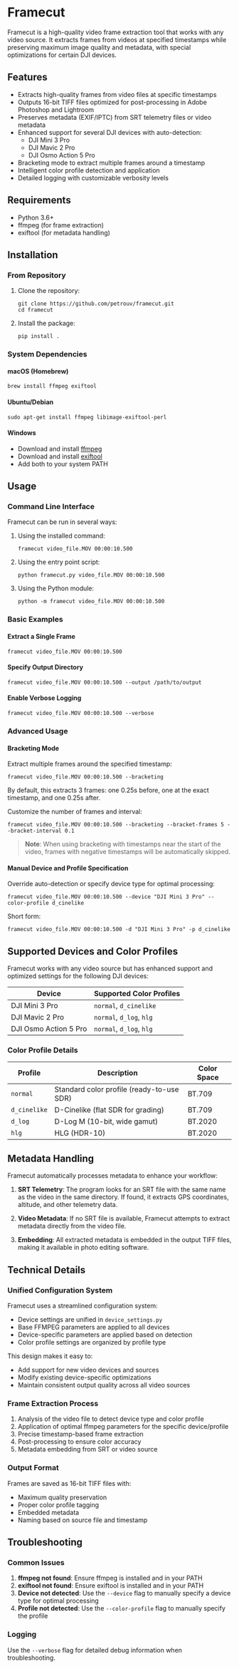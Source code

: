 # Framecut

Framecut is a high-quality video frame extraction tool that works with any video source. It extracts frames from videos at specified timestamps while preserving maximum image quality and metadata, with special optimizations for certain DJI devices.

## Features

- Extracts high-quality frames from video files at specific timestamps
- Outputs 16-bit TIFF files optimized for post-processing in Adobe Photoshop and Lightroom
- Preserves metadata (EXIF/IPTC) from SRT telemetry files or video metadata
- Enhanced support for several DJI devices with auto-detection:
  - DJI Mini 3 Pro
  - DJI Mavic 2 Pro
  - DJI Osmo Action 5 Pro
- Bracketing mode to extract multiple frames around a timestamp
- Intelligent color profile detection and application
- Detailed logging with customizable verbosity levels

## Requirements

- Python 3.6+
- ffmpeg (for frame extraction)
- exiftool (for metadata handling)

## Installation

### From Repository

1. Clone the repository:
   ```
   git clone https://github.com/petrouv/framecut.git
   cd framecut
   ```

2. Install the package:
   ```
   pip install .
   ```

### System Dependencies

#### macOS (Homebrew)
```
brew install ffmpeg exiftool
```

#### Ubuntu/Debian
```
sudo apt-get install ffmpeg libimage-exiftool-perl
```

#### Windows
- Download and install [ffmpeg](https://ffmpeg.org/download.html)
- Download and install [exiftool](https://exiftool.org/)
- Add both to your system PATH

## Usage

### Command Line Interface

Framecut can be run in several ways:

1. Using the installed command:
   ```
   framecut video_file.MOV 00:00:10.500
   ```

2. Using the entry point script:
   ```
   python framecut.py video_file.MOV 00:00:10.500
   ```

3. Using the Python module:
   ```
   python -m framecut video_file.MOV 00:00:10.500
   ```

### Basic Examples

#### Extract a Single Frame
```
framecut video_file.MOV 00:00:10.500
```

#### Specify Output Directory
```
framecut video_file.MOV 00:00:10.500 --output /path/to/output
```

#### Enable Verbose Logging
```
framecut video_file.MOV 00:00:10.500 --verbose
```

### Advanced Usage

#### Bracketing Mode
Extract multiple frames around the specified timestamp:

```
framecut video_file.MOV 00:00:10.500 --bracketing
```

By default, this extracts 3 frames: one 0.25s before, one at the exact timestamp, and one 0.25s after.

Customize the number of frames and interval:
```
framecut video_file.MOV 00:00:10.500 --bracketing --bracket-frames 5 --bracket-interval 0.1
```

> **Note**: When using bracketing with timestamps near the start of the video, frames with negative timestamps will be automatically skipped.

#### Manual Device and Profile Specification
Override auto-detection or specify device type for optimal processing:

```
framecut video_file.MOV 00:00:10.500 --device "DJI Mini 3 Pro" --color-profile d_cinelike
```

Short form:
```
framecut video_file.MOV 00:00:10.500 -d "DJI Mini 3 Pro" -p d_cinelike
```

## Supported Devices and Color Profiles

Framecut works with any video source but has enhanced support and optimized settings for the following DJI devices:

| Device | Supported Color Profiles |
|--------|--------------------------|
| DJI Mini 3 Pro | `normal`, `d_cinelike` |
| DJI Mavic 2 Pro | `normal`, `d_log`, `hlg` |
| DJI Osmo Action 5 Pro | `normal`, `d_log`, `hlg` |

### Color Profile Details

| Profile | Description | Color Space |
|---------|-------------|-------------|
| `normal` | Standard color profile (ready-to-use SDR) | BT.709 |
| `d_cinelike` | D-Cinelike (flat SDR for grading) | BT.709 |
| `d_log` | D-Log M (10-bit, wide gamut) | BT.2020 |
| `hlg` | HLG (HDR-10) | BT.2020 |

## Metadata Handling

Framecut automatically processes metadata to enhance your workflow:

1. **SRT Telemetry**: The program looks for an SRT file with the same name as the video in the same directory. If found, it extracts GPS coordinates, altitude, and other telemetry data.

2. **Video Metadata**: If no SRT file is available, Framecut attempts to extract metadata directly from the video file.

3. **Embedding**: All extracted metadata is embedded in the output TIFF files, making it available in photo editing software.

## Technical Details

### Unified Configuration System

Framecut uses a streamlined configuration system:

- Device settings are unified in `device_settings.py`
- Base FFMPEG parameters are applied to all devices
- Device-specific parameters are applied based on detection
- Color profile settings are organized by profile type

This design makes it easy to:
- Add support for new video devices and sources
- Modify existing device-specific optimizations
- Maintain consistent output quality across all video sources

### Frame Extraction Process

1. Analysis of the video file to detect device type and color profile
2. Application of optimal ffmpeg parameters for the specific device/profile
3. Precise timestamp-based frame extraction
4. Post-processing to ensure color accuracy
5. Metadata embedding from SRT or video source

### Output Format

Frames are saved as 16-bit TIFF files with:
- Maximum quality preservation
- Proper color profile tagging
- Embedded metadata
- Naming based on source file and timestamp

## Troubleshooting

### Common Issues

1. **ffmpeg not found**: Ensure ffmpeg is installed and in your PATH
2. **exiftool not found**: Ensure exiftool is installed and in your PATH
3. **Device not detected**: Use the `--device` flag to manually specify a device type for optimal processing
4. **Profile not detected**: Use the `--color-profile` flag to manually specify the profile

### Logging

Use the `--verbose` flag for detailed debug information when troubleshooting.